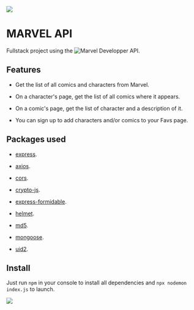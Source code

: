 ![](https://media.giphy.com/media/NUsKoYiGm1RPHl1eWM/giphy.gif)

# MARVEL API

Fullstack project using the ![Marvel Developper API](https://developer.marvel.com/).

## Features

- Get the list of all comics and characters from Marvel.

- On a character's page, get the list of all comics where it appears.

- On a comic's page, get the list of character and a description of it.

- You can sign up to add characters and/or comics to your Favs page.

## Packages used

- [express](https://www.npmjs.com/package/express).

- [axios](https://www.npmjs.com/package/axios).

- [cors](https://www.npmjs.com/package/cors).

- [crypto-js](https://www.npmjs.com/package/crypto-js).

- [express-formidable](https://www.npmjs.com/package/express-formidable).

- [helmet](https://www.npmjs.com/package/helmet).

- [md5](https://www.npmjs.com/package/md5).

- [mongoose](https://www.npmjs.com/package/mongoose).

- [uid2](https://www.npmjs.com/package/uid2).

## Install

Just run `npm` in your console to install all dependencies and `npx nodemon index.js` to launch.

![](https://tenor.com/rOSF.gif)
